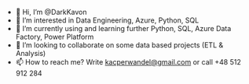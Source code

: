 - 👋 Hi, I’m @DarkKavon
- 👀 I’m interested in Data Engineering, Azure, Python, SQL
- 🌱 I’m currently using and learning further Python, SQL, Azure Data Factory, Power Platform
- 💞️ I’m looking to collaborate on some data based projects (ETL & Analysis)
- 📫 How to reach me? Write kacperwandel@gmail.com or call +48 512 912 284


